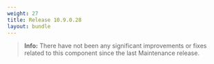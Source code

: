 ```yaml
---
weight: 27
title: Release 10.9.0.28
layout: bundle
---
```


><b>Info:</b> There have not been any significant improvements or fixes related to this component since the last Maintenance release.
